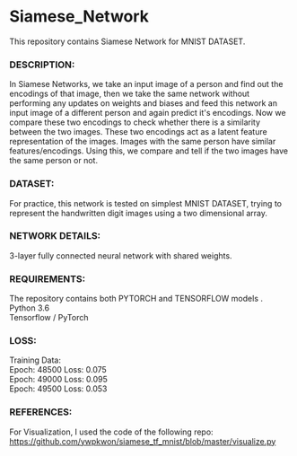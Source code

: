 # Siamese_Network

This repository contains Siamese Network for MNIST DATASET. 

### DESCRIPTION:
In Siamese Networks, we take an input image of a person and find out the encodings of that image, then we take the same network without performing any updates on weights and biases and feed this network an input image of a different person and again predict it's encodings. Now we compare these two encodings to check whether there is a similarity between the two images. These two encodings act as a latent feature representation of the images. Images with the same person have similar features/encodings. Using this, we compare and tell if the two images have the same person or not. 

### DATASET:
For practice, this network is tested on simplest MNIST DATASET, trying to represent the handwritten digit images using a two dimensional array. 

### NETWORK DETAILS:
3-layer fully connected neural network with shared weights. 

### REQUIREMENTS:
The repository contains both PYTORCH and TENSORFLOW models . <br />
Python 3.6 <br />
Tensorflow / PyTorch <br />

### LOSS:	
Training Data: <br />
Epoch: 48500 Loss: 0.075 <br />
Epoch: 49000 Loss: 0.095 <br />
Epoch: 49500 Loss: 0.053 <br />


### REFERENCES:
For Visualization, I used the code of the following repo: https://github.com/ywpkwon/siamese_tf_mnist/blob/master/visualize.py






